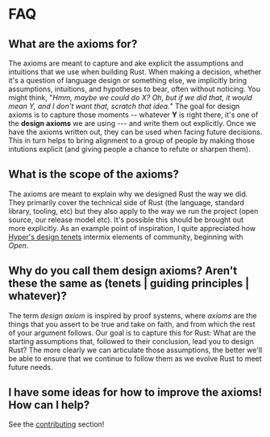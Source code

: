 # FAQ

## What are the axioms for?

The axioms are meant to capture and ake explicit the assumptions and intuitions that we use when building Rust. When making a decision, whether it's a question of language design or something else, we implicitly bring assumptions, intuitions, and hypotheses to bear, often without noticing. You might think, "*Hmm, maybe we could do X? Oh, but if we did that, it would mean Y, and I don't want that, scratch that idea.*" The goal for design axioms is to capture those moments -- whatever **Y** is right there, it's one of the **design axioms** we are using --- and write them out explicitly. Once we have the axioms written out, they can be used when facing future decisions. This in turn helps to bring alignment to a group of people by making those intutions explicit (and giving people a chance to refute or sharpen them). 

## What is the scope of the axioms?

The axioms are meant to explain why we designed Rust the way we did. They primarily cover the technical side of Rust (the language, standard library, tooling, etc) but they also apply to the way we run the project (open source, our release model etc). It's possible this should be brought out more explicitly. As an example point of inspiration, I quite appreciated how [Hyper's design tenets](https://seanmonstar.com/blog/hypers-vision/) intermix elements of community, beginning with *Open*.

## Why do you call them design axioms? Aren't these the same as (tenets | guiding principles | whatever)?

The term *design axiom* is inspired by proof systems, where *axioms* are the things that you assert to be true and take on faith, and from which the rest of your argument follows. Our goal is to capture this for Rust: What are the starting assumptions that, followed to their conclusion, lead you to design Rust? The more clearly we can articulate those assumptions, the better we'll be able to ensure that we continue to follow them as we evolve Rust to meet future needs.

## I have some ideas for how to improve the axioms! How can I help?

See the [contributing](./contributing.md) section!
